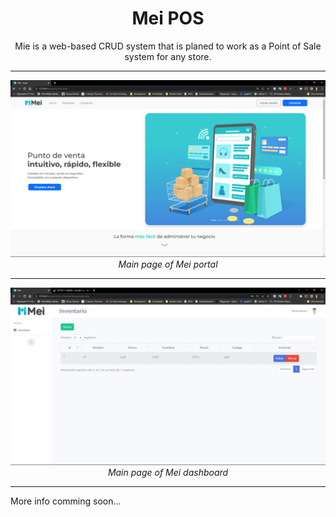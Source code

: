 
<div align="center">

# Mei POS

Mie is a web-based CRUD system that is planed to work as a Point of Sale system for any store.

---

![Main page of Mei portal](main-portal-page.png)
*Main page of Mei portal*

---

![Main page of Mei dashboard](main-dashboard-page.png)
*Main page of Mei dashboard*

</div>

---

More info comming soon...